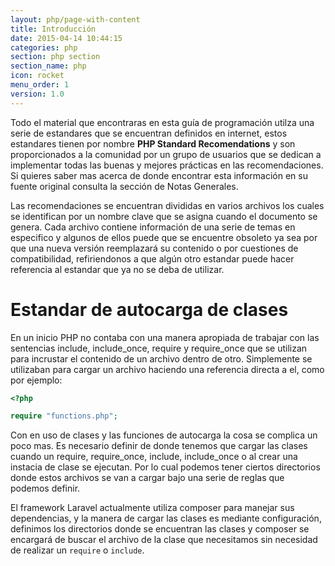 ```yaml
---
layout: php/page-with-content
title: Introducción
date: 2015-04-14 10:44:15
categories: php
section: php section
section_name: php
icon: rocket
menu_order: 1
version: 1.0
---
```


Todo el material que encontraras en esta guía de programación utilza una serie
de estandares que se encuentran definidos en internet, estos estandares tienen
por nombre **PHP Standard Recomendations** y son proporcionados a la comunidad
por un grupo de usuarios que se dedican a implementar todas las buenas y mejores
prácticas en las recomendaciones. Si quieres saber mas acerca de donde encontrar
esta información en su fuente original consulta la sección de Notas Generales.

Las recomendaciones se encuentran divididas en varios archivos los cuales se
identifican por un nombre clave que se asigna cuando el documento se genera. Cada
archivo contiene información de una serie de temas en especifico y algunos de
ellos puede que se encuentre obsoleto ya sea por que una nueva versión reemplazará
su contenido o por cuestiones de compatibilidad, refiriendonos a que algún otro
estandar puede hacer referencia al estandar que ya no se deba de utilizar.

# Estandar de autocarga de clases

En un inicio PHP no contaba con una manera apropiada de trabajar con las
sentencias include, include_once, require y require_once que se utilizan para
incrustar el contenido de un archivo dentro de otro. Simplemente se utilizaban
para cargar un archivo haciendo una referencia directa a el, como por ejemplo:

```php
<?php

require "functions.php";

```

Con en uso de clases y las funciones de autocarga la cosa se complica un poco mas.
Es necesario definir de donde tenemos que cargar las clases cuando un require,
require_once, include, include_once o al crear una instacia de clase se ejecutan.
Por lo cual podemos tener ciertos directorios donde estos archivos se van a cargar
bajo una serie de reglas que podemos definir.

El framework Laravel actualmente utiliza composer para manejar sus dependencias,
y la manera de cargar las clases es mediante configuración, definimos los directorios
donde se encuentran las clases y composer se encargará de buscar el archivo de la
clase que necesitamos sin necesidad de realizar un `require` o `include`.
